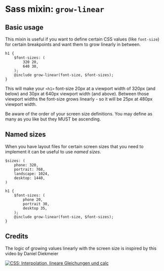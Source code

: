 # Sass mixin: `grow-linear`

## Basic usage

This mixin is useful if you want to define certain CSS values (like `font-size`) for certain breakpoints and want them
to grow linearly in between.

    h1 {
        $font-sizes: (
            320 20,
            640 30,
        );
        @include grow-linear(font-size, $font-sizes);
    }
    
This will make your `<h1>` font-size 20px at a viewport width of 320px (and below) and 30px at 640px viewport width (and
above). Between those viewport widths the font-size grows linearly - so it will be 25px at 480px viewport width.

Be aware of the order of your screen size definitions. You may define as many as you like but they MUST be ascending.

## Named sizes

When you have layout files for certain screen sizes that you need to implement it can be useful to use *named sizes*.

    $sizes: (
        phone: 320,
        portrait: 768,
        landscape: 1024,
        desktop: 1440,
    )
    
    h1 {
        $font-sizes: (
            phone 20,
            portrait 30,
            desktop 35,
        );
        @include grow-linear(font-size, $font-sizes);
    }

## Credits

The logic of growing values linearly with the screen size is inspired by this video by Daniel Diekmeier

[![CSS: Interpolation, lineare Gleichungen und calc](https://img.youtube.com/vi/NeQrOPRqtr4/0.jpg)](https://www.youtube.com/watch?v=NeQrOPRqtr4)
